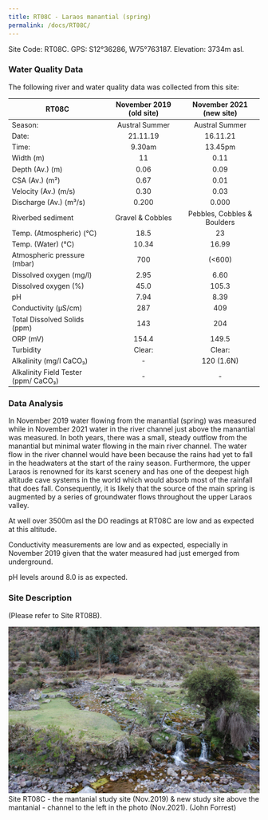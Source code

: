 ```yaml
---
title: RT08C - Laraos manantial (spring)
permalink: /docs/RT08C/
---
```



Site Code: RT08C.  GPS: S12°36286, W75°763187. Elevation:
3734m asl.


### Water Quality Data

The following river and water quality data was collected from this site:

|     RT08C                                   |     November 2019 (old site)    |       November 2021 (new site)     |
|---------------------------------------------|:-------------------------------:|:----------------------------------:|
|     Season:                                 |          Austral Summer         |            Austral Summer          |
|     Date:                                   |             21.11.19            |               16.11.21             |
|     Time:                                   |              9.30am             |               13.45pm              |
|     Width (m)                               |                11               |                 0.11               |
|     Depth (Av.) (m)                         |               0.06              |                 0.09               |
|     CSA (Av.) (m²)                          |               0.67              |                 0.01               |
|     Velocity (Av.) (m/s)                    |               0.30              |                 0.03               |
|     Discharge (Av.) (m³/s)                  |               0.200             |                0.000               |
|     Riverbed sediment                       |         Gravel & Cobbles        |     Pebbles, Cobbles & Boulders    |
|     Temp. (Atmospheric) (°C)                |               18.5              |                  23                |
|     Temp. (Water) (°C)                      |               10.34             |                16.99               |
|     Atmospheric pressure (mbar)             |                700              |               (<600)               |
|     Dissolved oxygen (mg/l)                 |               2.95              |                 6.60               |
|     Dissolved oxygen (%)                    |               45.0              |                105.3               |
|     pH                                      |               7.94              |                 8.39               |
|     Conductivity (µS/cm)                    |                287              |                 409                |
|     Total Dissolved Solids (ppm)            |                143              |                 204                |
|     ORP (mV)                                |               154.4             |                149.5               |
|     Turbidity                               |              Clear:             |                Clear:              |
|     Alkalinity (mg/l CaCO₃)                 |                 -               |              120 (1.6N)            |
|     Alkalinity Field Tester (ppm/ CaCO₃)    |                 -               |                  -                 |


### Data Analysis
In November 2019 water flowing from the manantial (spring) was measured while in November 2021 water in the river channel just above the manantial was measured.
In both years, there was a small, steady outflow from the manantial but minimal water flowing in the main river channel. The water flow in the river channel would have been because the rains had yet to fall in the headwaters at the start of the rainy season. Furthermore, the upper Laraos is renowned for its karst scenery and has one of the deepest high altitude cave systems in the world which would absorb most of the rainfall that does fall. Consequently, it is likely that the source of the main spring is augmented by a series of groundwater flows throughout the upper Laraos valley.

At well over 3500m asl the DO readings at RT08C are low and as expected at this altitude.

Conductivity measurements are low and as expected, especially in November 2019 given that the water measured had just emerged from underground.

pH levels around 8.0 is as expected.


### Site Description
(Please refer to Site RT08B).


![Site T08C - the study site. (John Forrest)](/assets/SiteDescriptions/T8/T8CMantanial.JPG)
Site RT08C - the mantanial study site (Nov.2019) & new study site above the mantanial - channel to the left in the photo (Nov.2021). (John Forrest)


